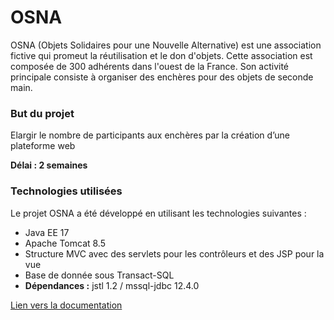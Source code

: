 
# OSNA

OSNA (Objets Solidaires pour une Nouvelle Alternative) est une association fictive qui promeut la réutilisation et le don d'objets. Cette association est composée de 300 adhérents dans l'ouest de la France. Son activité principale consiste à organiser des enchères pour des objets de seconde main.

### But du projet

Elargir le nombre de participants aux enchères par la création d’une plateforme web

**Délai : 2 semaines**

### Technologies utilisées

Le projet OSNA a été développé en utilisant les technologies suivantes :

- Java EE 17
- Apache Tomcat 8.5
- Structure MVC avec des servlets pour les contrôleurs et des JSP pour la vue
- Base de donnée sous Transact-SQL
- **Dépendances :**  jstl 1.2 / mssql-jdbc 12.4.0

[Lien vers la documentation](https://hickory-dormouse-c7a.notion.site/OSNA-9c6dd84194be4c268364f9b418f7c0ac?pvs=74)

